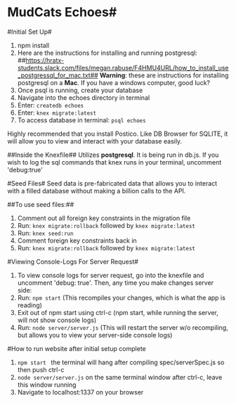 # MudCats Echoes#

#Initial Set Up#
1. npm install
2. Here are the instructions for installing and running postgresql:
##https://hratx-students.slack.com/files/megan.rabuse/F4HMU4URL/how_to_install_use_postgressql_for_mac.txt##
**Warning**: these are instructions for installing postgresql on a **Mac**. If you have a windows computer, good luck?
3. Once psql is running, create your database
 1. Navigate into the echoes directory in terminal
 2. Enter: ``` createdb echoes ```
 3. Enter: ``` knex migrate:latest ```
4. To access database in terminal: ``` psql echoes ``` 

Highly recommended that you install Postico. Like DB Browser for SQLITE, it will allow you to view and interact with your database easily.

##Inside the Knexfile##
Utilizes **postgresql**. It is being run in db.js. If you wish to log the sql commands that knex runs in your terminal, uncomment 'debug:true'

#Seed Files#
Seed data is pre-fabricated data that allows you to interact with a filled database without making a billion calls to the API.

##To use seed files:##
1. Comment out all foreign key constraints in the migration file
2. Run: ``` knex migrate:rollback ``` followed by ``` knex migrate:latest ```
3. Run: ``` knex seed:run ```
4. Comment foreign key constraints back in
5. Run: ``` knex migrate:rollback ``` followed by ``` knex migrate:latest ```

#Viewing Console-Logs For Server Request#
1. To view console logs for server request, go into the knexfile and uncomment 'debug: true'. Then, any time you make changes server side:
2. Run: ``` npm start ``` (This recompiles your changes, which is what the app is reading)
3. Exit out of npm start using ctrl-c (npm start, while running the server, will not show console logs)
4. Run: ``` node server/server.js ``` (This will restart the server w/o recompiling, but allows you to view your server-side console logs)

#How to run website after initial setup complete
1. ```npm start ``` the terminal will hang after compiling spec/serverSpec.js so then push ctrl-c
2. ``` node server/server.js ``` on the same terminal window after ctrl-c, leave this window running
3. Navigate to localhost:1337 on your browser
